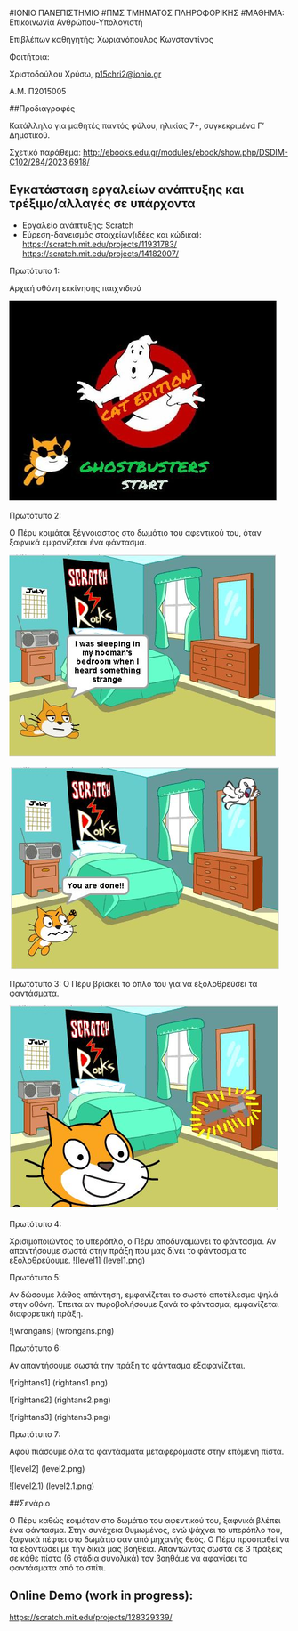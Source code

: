 ﻿#ΙΟΝΙΟ ΠΑΝΕΠΙΣΤΗΜΙΟ 
#ΠΜΣ ΤΜΗΜΑΤΟΣ ΠΛΗΡΟΦΟΡΙΚΗΣ 
#ΜΑΘΗΜΑ: Επικοινωνία Ανθρώπου-Υπολογιστή 
 
Επιβλέπων καθηγητής: Χωριανόπουλος Κωνσταντίνος 

Φοιτήτρια:

Χριστοδούλου Χρύσω, p15chri2@ionio.gr

Α.Μ. Π2015005 


##Προδιαγραφές

Κατάλληλο για μαθητές παντός φύλου, ηλικίας 7+, συγκεκριμένα Γ’ Δημοτικού.

Σχετικό παράθεμα: http://ebooks.edu.gr/modules/ebook/show.php/DSDIM-C102/284/2023,6918/

## Εγκατάσταση εργαλείων ανάπτυξης και τρέξιμο/αλλαγές σε υπάρχοντα

*	Εργαλείο ανάπτυξης: Scratch
*	Εύρεση-δανεισμός στοιχείων(ιδέες και κώδικα):
https://scratch.mit.edu/projects/11931783/
https://scratch.mit.edu/projects/14182007/


Πρωτότυπο 1: 

Αρχική οθόνη εκκίνησης παιχνιδιού

![screen](screen.jpg)

Πρωτότυπο 2: 

Ο Πέρυ κοιμάται ξέγνοιαστος στο δωμάτιο του αφεντικού του, όταν ξαφνικά εμφανίζεται ένα φάντασμα.


![screen1](screen1.jpg)


![screen1.1](screen1.1.jpg)

Πρωτότυπο 3: 
Ο Πέρυ βρίσκει το όπλο του για να εξολοθρεύσει τα φαντάσματα. 


![screen2](screen2.jpg)


Πρωτότυπο 4: 


Χρισιμοποιώντας το υπερόπλο, ο Πέρυ αποδυναμώνει το φάντασμα. Αν απαντήσουμε σωστά στην πράξη που μας δίνει το φάντασμα το εξολοθρεύουμε.
![level1] (level1.png)


Πρωτότυπο 5: 


Αν δώσουμε λάθος απάντηση, εμφανίζεται το σωστό αποτέλεσμα ψηλά στην οθόνη. Έπειτα αν πυροβολήσουμε ξανά το φάντασμα, εμφανίζεται διαφορετική πράξη.


![wrongans] (wrongans.png)


Πρωτότυπο 6: 

Αν απαντήσουμε σωστά την πράξη το φάντασμα εξαφανίζεται.


![rightans1] (rightans1.png)



![rightans2] (rightans2.png)



![rightans3] (rightans3.png)


Πρωτότυπο 7: 


Αφού πιάσουμε όλα τα φαντάσματα μεταφερόμαστε στην επόμενη πίστα.


![level2] (level2.png)



![level2.1) (level2.1.png)

 


##Σενάριο 

Ο Πέρυ καθώς κοιμόταν στο δωμάτιο του αφεντικού του, ξαφνικά βλέπει ένα φάντασμα. Στην συνέχεια θυμωμένος, ενώ ψάχνει το υπερόπλο του, ξαφνικά πέφτει στο δωμάτιο σαν από μηχανής θεός. Ο Πέρυ προσπαθεί να τα εξοντώσει με την δικιά μας βοήθεια. Απαντώντας σωστά σε 3 πράξεις σε κάθε πίστα (6 στάδια συνολικά) τον βοηθάμε να αφανίσει τα φαντάσματα από το σπίτι.

## Online Demo (work in progress):
 
https://scratch.mit.edu/projects/128329339/ 


